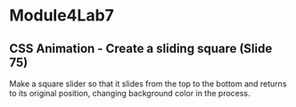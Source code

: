 # Module4Lab7
## CSS Animation - Create a sliding square (Slide 75)

Make a square slider so that it slides from the top to the bottom and returns to its original position, changing background color in the process.